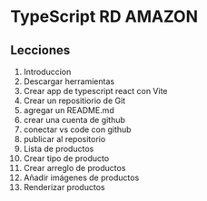 # TypeScript RD AMAZON

## Lecciones
1. Introduccion
2. Descargar herramientas
3. Crear app de typescript react con Vite
4. Crear un repositiorio de Git
 1. agregar un README.md
 2. crear una cuenta de github
 3. conectar vs code con github
 4. publicar al repositorio
5. Lista de productos
 1. Crear tipo de producto
 2. Crear arreglo de productos
 3. Añadir imágenes de productos
 4. Renderizar productos